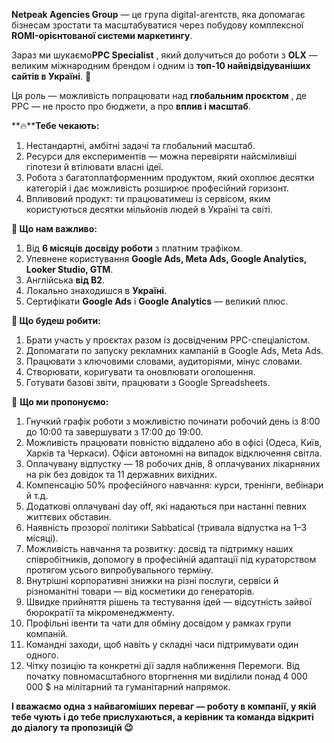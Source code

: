 **Netpeak Agencies Group** — це група digital-агентств, яка допомагає бізнесам
зростати та масштабуватися через побудову комплексної **ROMI-орієнтованої
системи маркетингу**.

Зараз ми шукаємо**PPC Specialist** , який долучиться до роботи з **OLX** —
великим міжнародним брендом і одним із **топ-10 найвідвідуваніших сайтів в
Україні**. 🚀

Ця роль — можливість попрацювати над **глобальним проєктом** , де PPC — не
просто про бюджети, а про **вплив і масштаб**.

**🔥****Тебе чекають:**

  1. Нестандартні, амбітні задачі та глобальний масштаб.
  2. Ресурси для експериментів — можна перевіряти найсміливіші гіпотези й втілювати власні ідеї.
  3. Робота з багатоплатформенним продуктом, який охоплює десятки категорій і дає можливість розширює професійний горизонт.
  4. Впливовий продукт: ти працюватимеш із сервісом, яким користуються десятки мільйонів людей в Україні та світі.

**🧠 Що нам важливо:**

  1. Від **6 місяців досвіду роботи** з платним трафіком.
  2. Упевнене користування **Google Ads, Meta Ads, Google Analytics, Looker Studio, GTM**.
  3. Англійська **від B2**.
  4. Локально знаходишся в **Україні**.
  5. Сертифікати **Google Ads** і **Google Analytics** — великий плюс.

**🧩 Що будеш робити:**

  1. Брати участь у проєктах разом із досвідченим PPC-спеціалістом.
  2. Допомагати по запуску рекламних кампаній в Google Ads, Meta Ads.
  3. Працювати з ключовими словами, аудиторіями, мінус словами.
  4. Створювати, коригувати та оновлювати оголошення.
  5. Готувати базові звіти, працювати з Google Spreadsheets.

🎁 **Що ми пропонуємо:**

  1. Гнучкий графік роботи з можливістю починати робочий день із 8:00 до 10:00 та завершувати з 17:00 до 19:00.
  2. Можливість працювати повністю віддалено або в офісі (Одеса, Київ, Харків та Черкаси). Офіси автономні на випадок відключення світла.
  3. Оплачувану відпустку — 18 робочих днів, 8 оплачуваних лікарняних на рік без довідок та 11 державних вихідних.
  4. Компенсацію 50% професійного навчання: курси, тренінги, вебінари й т.д.
  5. Додаткові оплачувані day off, які надаються при настанні певних життєвих обставин.
  6. Наявність прозорої політики Sabbatical (тривала відпустка на 1–3 місяці).
  7. Можливість навчання та розвитку: досвід та підтримку наших співробітників, допомогу в професійній адаптації під кураторством протягом усього випробувального терміну.
  8. Внутрішні корпоративні знижки на різні послуги, сервіси й різноманітні товари — від косметики до генераторів.
  9. Швидке прийняття рішень та тестування ідей — відсутність зайвої бюрократії та мікроменеджменту.
  10. Профільні івенти та чати для обміну досвідом у рамках групи компаній.
  11. Командні заходи, щоб навіть у складні часи підтримувати один одного.
  12. Чітку позицію та конкретні дії задля наближення Перемоги. Від початку повномасштабного вторгнення ми виділили понад 4 000 000 $ на мілітарний та гуманітарний напрямок.

**І вважаємо одна з найвагоміших переваг — роботу в компанії, у якій тебе
чують і до тебе прислухаються, а керівник та команда відкриті до діалогу та
пропозицій 😉**